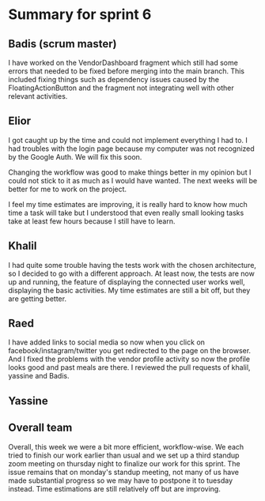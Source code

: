 # Summary for sprint 6

## Badis (scrum master)
I have worked on the VendorDashboard fragment which still had some errors that needed to be fixed before merging into the main branch. This included fixing things such as dependency issues caused by the FloatingActionButton and the fragment not integrating well with other relevant activities.

## Elior
I got caught up by the time and could not implement everything I had to.
I had troubles with the login page because my computer was not recognized by the Google Auth. We will fix this soon.

Changing the workflow was good to make things better in my opinion but I could not stick to it as much as I would have wanted.
The next weeks will be better for me to work on the project.

I feel my time estimates are improving, it is really hard to know how much time a task will take but I understood that even really small looking tasks take at least few hours because I still have to learn.

## Khalil
I had quite some trouble having the tests work with the chosen architecture, so I decided to go with a different approach. 
At least now, the tests are now up and running, the feature of displaying the connected user works well, displaying the basic activities.
My time estimates are still a bit off, but they are getting better.

## Raed
I have added links to social media so now when you click on facebook/instagram/twitter you get redirected to the page on the browser.
And I fixed the problems with the vendor profile activity so now the profile looks good and past meals are there.
I reviewed the pull requests of khalil, yassine and Badis.

## Yassine 


## Overall team
Overall, this week we were a bit more efficient, workflow-wise. We each tried to finish our work earlier than usual and we set up a third standup zoom meeting on thursday night to finalize our work for this sprint.
The issue remains that on monday's standup meeting, not many of us have made substantial progress so we may have to postpone it to tuesday instead.
Time estimations are still relatively off but are improving.